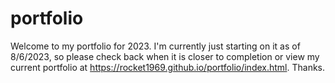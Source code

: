 # portfolio

Welcome to my portfolio for 2023. I'm currently just starting on it as of 8/6/2023, so please check back when it is closer to completion or view my current portfolio at https://rocket1969.github.io/portfolio/index.html. Thanks.

